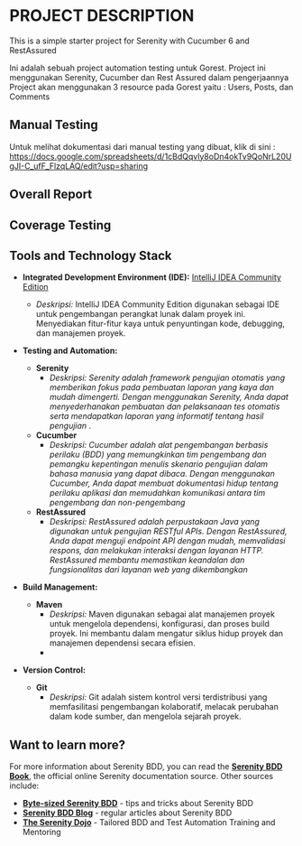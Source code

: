 # PROJECT DESCRIPTION

This is a simple starter project for Serenity with Cucumber 6 and RestAssured

Ini adalah sebuah project automation testing untuk Gorest. Project ini menggunakan Serenity, Cucumber dan Rest Assured dalam pengerjaannya
Project akan menggunakan 3 resource pada Gorest yaitu : Users, Posts, dan Comments

## Manual Testing
Untuk melihat dokumentasi dari manual testing yang dibuat, klik di sini :
https://docs.google.com/spreadsheets/d/1cBdQqvly8oDn4okTv9QoNrL20UgJI-C_ufF_FlzqLAQ/edit?usp=sharing

## Overall Report
## Coverage Testing
## Tools and Technology Stack
- **Integrated Development Environment (IDE):** [IntelliJ IDEA Community Edition](https://www.jetbrains.com/idea/)
  - *Deskripsi:* IntelliJ IDEA Community Edition digunakan sebagai IDE untuk pengembangan perangkat lunak dalam proyek ini. Menyediakan fitur-fitur kaya untuk penyuntingan kode, debugging, dan manajemen proyek.

- **Testing and Automation:**
  - **Serenity**
    - *Deskripsi: Serenity adalah framework pengujian otomatis yang memberikan fokus pada pembuatan laporan yang kaya dan mudah dimengerti. Dengan menggunakan Serenity, Anda dapat 
menyederhanakan pembuatan dan pelaksanaan tes otomatis serta mendapatkan laporan yang informatif tentang hasil pengujian* .
  - **Cucumber**
    - *Deskripsi: Cucumber adalah alat pengembangan berbasis perilaku (BDD) yang memungkinkan tim pengembang dan pemangku kepentingan menulis skenario pengujian dalam bahasa manusia yang dapat dibaca. Dengan menggunakan Cucumber, Anda dapat membuat dokumentasi hidup tentang perilaku aplikasi dan memudahkan komunikasi antara tim pengembang dan non-pengembang*
  - **RestAssured**
    - *Deskripsi: RestAssured adalah perpustakaan Java yang digunakan untuk pengujian RESTful APIs. Dengan RestAssured, Anda dapat menguji endpoint API dengan mudah, memvalidasi respons, dan melakukan interaksi dengan layanan HTTP. RestAssured membantu memastikan keandalan dan fungsionalitas dari layanan web yang dikembangkan*

- **Build Management:**
  - **Maven**
    - *Deskripsi:* Maven digunakan sebagai alat manajemen proyek untuk mengelola dependensi, konfigurasi, dan proses build proyek. Ini membantu dalam mengatur siklus hidup proyek dan manajemen dependensi secara efisien.
    - 
- **Version Control:**
  - **Git**
    - *Deskripsi:* Git adalah sistem kontrol versi terdistribusi yang memfasilitasi pengembangan kolaboratif, melacak perubahan dalam kode sumber, dan mengelola sejarah proyek.
  

## Want to learn more?
For more information about Serenity BDD, you can read the [**Serenity BDD Book**](https://serenity-bdd.github.io/theserenitybook/latest/index.html), the official online Serenity documentation source. Other sources include:
* **[Byte-sized Serenity BDD](https://www.youtube.com/channel/UCav6-dPEUiLbnu-rgpy7_bw/featured)** - tips and tricks about Serenity BDD
* [**Serenity BDD Blog**](https://johnfergusonsmart.com/category/serenity-bdd/) - regular articles about Serenity BDD
* [**The Serenity Dojo**](https://www.serenity-dojo.com) - Tailored BDD and Test Automation Training and Mentoring
